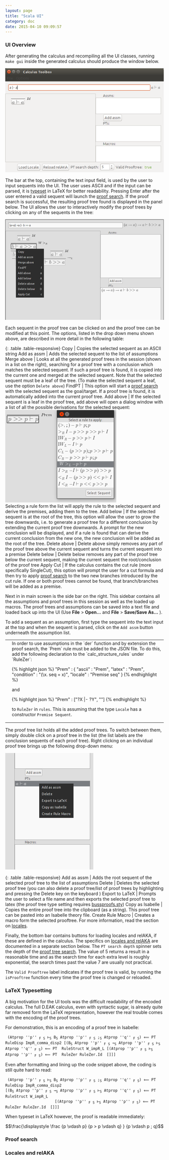 ```yaml
---
layout: page
title: "Scala UI"
category: doc
date: 2015-04-10 09:09:57
---
```


### UI Overview
After generating the calculus and recompiling all the UI classes, running `make gui` inside the generated calculus should produce the window below.

![scala gui screenshot](https://raw.githubusercontent.com/goodlyrottenapple/calculus-toolbox/gh-pages/_files/scala_gui_screen1.png)

The bar at the top, containing the text input field, is used by the user to input sequents into the UI. The user uses ASCII and if the input can be parsed, it is [typeset](#latex-typesetting) in LaTeX for better readability. Pressing Enter after the user entered a valid sequent will launch the [proof search](#proof-search). If the proof search is successful, the resulting proof tree found is displayed in the panel below. The UI allows the user to interactively modify the proof trees by clicking on any of the sequents in the tree:

![scala gui screenshot, pt close up](https://raw.githubusercontent.com/goodlyrottenapple/calculus-toolbox/gh-pages/_files/scala_gui_screen2.png)


Each sequent in the proof tree can be clicked on and the proof tree can be modified at this point. The options, listed in the drop down menu shown above, are described in more detail in the following table:

{: .table .table-responsive}
Copy                  | Copies the selected sequent as an ASCII string
Add&nbsp;as&nbsp;assm | Adds the selected sequent to the list of assumptions
Merge&nbsp;above      | Looks at all the generated proof trees in the session (shown in a list on the right), searching for a proof tree with a conclusion which matches the selected sequent. If such a proof tree is found, it is copied into the current one and merged at the selected sequent. Note that the selected sequent must be a leaf of the tree. (To make the selected sequent a leaf, use the option `Delete above`)
FindPT                | This option will start a [proof search](#proof-search) with the selected sequent as the goal/target. If a proof tree is found, it is automatically added into the current proof tree.
Add&nbsp;above        | If the selected sequent is a leaf in the proof tree, add above will open a dialog window with a list of all the possible derivations for the selected sequent:<br> ![scala gui screenshot, pt close up](https://raw.githubusercontent.com/goodlyrottenapple/calculus-toolbox/gh-pages/_files/scala_gui_screen3.png)<br>Selecting a rule form the list will apply the rule to the selected sequent and derive the premises, adding them to the tree.
Add&nbsp;below        | If the selected sequent is at the root of the tree, this option will allow the user to grow the tree downwards, i.e. to generate a proof tree for a different conclusion by extending the current proof tree downwards. A prompt for the new conclusion will be displayed, and if a rule is found that can derive the current conclusion from the new one, the new conclusion will be added as the root of the tree.
Delete&nbsp;above     | Delete above simply removes any part of the proof tree above the current sequent and turns the current sequent into a premise
Delete&nbsp;below     | Delete below removes any part of the proof tree below the current sequent, making the current sequent the root/conclusion of the proof tree
Apply&nbsp;Cut        | If the calculus contains the cut rule (more specifically SingleCut), this option will prompt the user for a cut formula and then try to apply [proof search](#proof-search) to the two new branches introduced by the cut rule. If one or both proof trees cannot be found, that branch/branches will be added as a premise.


Next in in main screen is the side bar on the right. This sidebar contains all the assumptions and proof trees in this session as well as the loaded up macros. The proof trees and assumptions can be saved into a text file and loaded back up into the UI (Use __File__ > __Open...__ and __File__ > __Save/Save As...__ ). 

To add a sequent as an assumption, first type the sequent into the text input at the top and when the sequent is parsed, click on the `Add assm` button underneath the assumption list.

<table class="table" markdown="0">
<tr>
<td><span class="glyphicon glyphicon-exclamation-sign"></span></td>
<td markdown="1">
In order to use assumptions in the `der` function and by extension the proof search, the `Prem` rule must be added to the JSON file. To do this, add the following declaration to the `calc_structure_rules` under `RuleZer`:

{% highlight json %}
"Prem" : {
    "ascii" : "Prem",
    "latex" : "Prem",
    "condition" : "(\\<lambda>x. seq = x)",
    "locale" : "Premise seq"
}
{% endhighlight %}

and

{% highlight json %}
"Prem" : ["?X |- ?Y", ""]
{% endhighlight %}

to `RuleZer` in `rules`. This is assuming that the type `Locale` has a constructor `Premise Sequent`.
</td>
</tr>
</table>

The proof tree list holds all the added proof trees. To switch between them, simply double click on a proof tree in the list (the list labels are the conclusion sequents of each proof tree). Right clicking on an individual proof tree brings up the following drop-down menu:

![scala gui screenshot, pt list drop down menu](https://raw.githubusercontent.com/goodlyrottenapple/calculus-toolbox/gh-pages/_files/scala_gui_screen4.png)

{: .table .table-responsive}
Add&nbsp;as&nbsp;assm       | Adds the root sequent of the selected proof tree to the list of assumptions
Delete                      | Deletes the selected proof tree (you can also delete a proof tree/list of proof trees by highlighting and pressing the Delete key on the keyboard )
Export&nbsp;to&nbsp;LaTeX   | Prompts the user to select a file name and then exports the selected proof tree to latex (the proof tree type setting requires [bussproofs.sty](http://math.ucsd.edu/~sbuss/ResearchWeb/bussproofs/))
Copy&nbsp;as&nbsp;Isabelle  | Copies the entire proof tree into the clipboard (as a string). This proof tree can be pasted into an Isabelle theory file.
Create&nbsp;Rule&nbsp;Macro | Creates a macro form the selected prooftree. For more information, read the section on [locales](#locales-and-relaka).

Finally, the bottom bar contains buttons for loading locales and relAKA, if these are defined in the calculus. The specifics on [locales and relAKA](#locales-and-relaka) are documented in a separate section below. The `PT search depth` spinner sets the depth of the [proof tree search](#proof-search). The value of 5 returns a result in a reasonable time and as the search time for each extra level is roughly exponential, the search times past the value 7 are usually not practical.

The `Valid Prooftree` label indicates if the proof tree is valid, by running the `isProoftree` function every time the proof tree is changed or reloaded.

### LaTeX Typesetting

A big motivation for the UI tools was the difficult readability of the encoded calculus. The full D.EAK calculus, even with syntactic sugar, is already quite far removed form the LaTeX representation, however the real trouble comes with the encoding of the proof trees.

For demonstration, this is an encoding of a proof tree in Isabelle:
<pre>
<code> (Atprop ''p'' <sub>F</sub> <sub>S</sub> ⊢<sub>S</sub> B<sub>S</sub> Atprop ''p'' <sub>F</sub> <sub>S</sub> ;<sub>S</sub> Atprop ''q'' <sub>F</sub> <sub>S</sub>) ⟸ PT  RuleDisp ImpR_comma_disp2 [(B<sub>S</sub> Atprop ''p'' <sub>F</sub> <sub>S</sub> →<sub>S</sub> Atprop ''p'' <sub>F</sub> <sub>S</sub> ⊢<sub>S</sub> Atprop ''q'' <sub>F</sub> <sub>S</sub>) ⟸ PT  RuleStruct W_impR_L [(Atprop ''p'' <sub>F</sub> <sub>S</sub> ⊢<sub>S</sub> Atprop ''p'' <sub>F</sub> <sub>S</sub>) ⟸ PT  RuleZer RuleZer.Id  []]]</code>
</pre>

Even after formatting and lining up the code snippet above, the coding is still quite hard to read:

<pre>
<code> (Atprop ''p'' <sub>F</sub> <sub>S</sub> ⊢<sub>S</sub> B<sub>S</sub> Atprop ''p'' <sub>F</sub> <sub>S</sub> ;<sub>S</sub> Atprop ''q'' <sub>F</sub> <sub>S</sub>) ⟸ PT  RuleDisp ImpR_comma_disp2  
[(B<sub>S</sub> Atprop ''p'' <sub>F</sub> <sub>S</sub> →<sub>S</sub> Atprop ''p'' <sub>F</sub> <sub>S</sub> ⊢<sub>S</sub> Atprop ''q'' <sub>F</sub> <sub>S</sub>) ⟸ PT  RuleStruct W_impR_L
                      [(Atprop ''p'' <sub>F</sub> <sub>S</sub> ⊢<sub>S</sub> Atprop ''p'' <sub>F</sub> <sub>S</sub>) ⟸ PT  RuleZer RuleZer.Id  []]]</code>
</pre>

When typeset in LaTeX however, the proof is readable immediately:

$$\frac{\displaystyle \frac
{p \vdash p}
{p > p \vdash q} }
{p \vdash p ; q}$$

### Proof search

### Locales and relAKA
